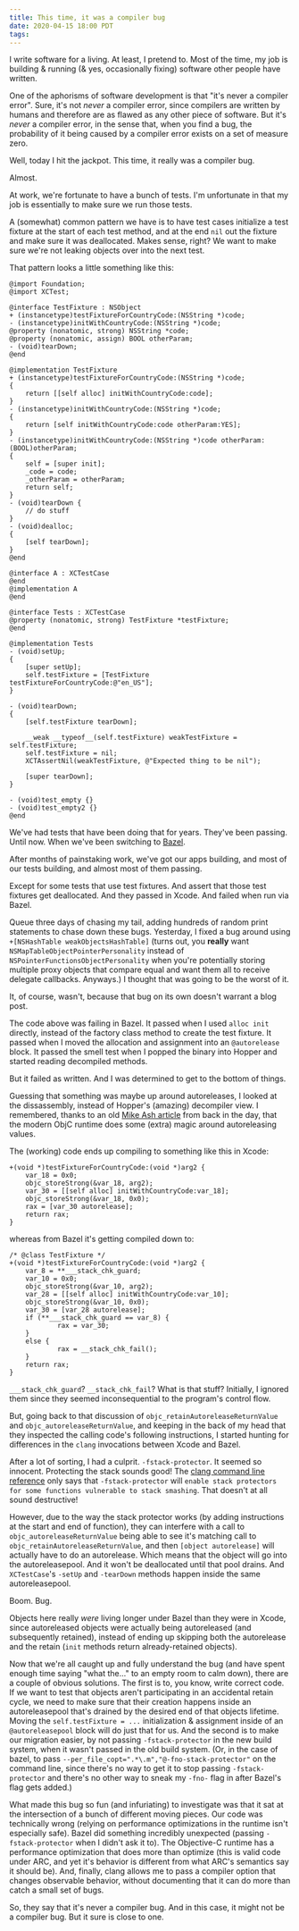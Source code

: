 ```yaml
---
title: This time, it was a compiler bug
date: 2020-04-15 18:00 PDT
tags:
---
```


I write software for a living. At least, I pretend to. Most of the time, my job is building & running (& yes, occasionally fixing) software other people have written.

One of the aphorisms of software development is that "it's never a compiler error". Sure, it's not _never_ a compiler error, since compilers are written by humans and therefore are as flawed as any other piece of software. But it's _never_ a compiler error, in the sense that, when you find a bug, the probability of it being caused by a compiler error exists on a set of measure zero.

Well, today I hit the jackpot. This time, it really was a compiler bug.

Almost.

<!-- more -->

At work, we're fortunate to have a bunch of tests.
I'm unfortunate in that my job is essentially to make sure we run those tests.

A (somewhat) common pattern we have is to have test cases initialize a test fixture at the start of each test method,
and at the end `nil` out the fixture and make sure it was deallocated. Makes sense, right? We want to make sure we're not leaking objects over into the next test.

That pattern looks a little something like this:

```objc
@import Foundation;
@import XCTest;

@interface TestFixture : NSObject
+ (instancetype)testFixtureForCountryCode:(NSString *)code;
- (instancetype)initWithCountryCode:(NSString *)code;
@property (nonatomic, strong) NSString *code;
@property (nonatomic, assign) BOOL otherParam;
- (void)tearDown;
@end

@implementation TestFixture
+ (instancetype)testFixtureForCountryCode:(NSString *)code;
{
    return [[self alloc] initWithCountryCode:code];
}
- (instancetype)initWithCountryCode:(NSString *)code;
{
    return [self initWithCountryCode:code otherParam:YES];
}
- (instancetype)initWithCountryCode:(NSString *)code otherParam:(BOOL)otherParam;
{
    self = [super init];
    _code = code;
    _otherParam = otherParam;
    return self;
}
- (void)tearDown {
    // do stuff
}
- (void)dealloc;
{
    [self tearDown];
}
@end

@interface A : XCTestCase
@end
@implementation A
@end

@interface Tests : XCTestCase
@property (nonatomic, strong) TestFixture *testFixture;
@end

@implementation Tests
- (void)setUp;
{
    [super setUp];
    self.testFixture = [TestFixture testFixtureForCountryCode:@"en_US"];
}

- (void)tearDown;
{
    [self.testFixture tearDown];

    __weak __typeof__(self.testFixture) weakTestFixture = self.testFixture;
    self.testFixture = nil;
    XCTAssertNil(weakTestFixture, @"Expected thing to be nil");

    [super tearDown];
}

- (void)test_empty {}
- (void)test_empty2 {}
@end
```

We've had tests that have been doing that for years. They've been passing. Until now.
When we've been switching to [Bazel](https://bazel.build/).

After months of painstaking work, we've got our apps building, and most of our tests building,
and almost most of them passing.

Except for some tests that use test fixtures. And assert that those test fixtures get deallocated.
And they passed in Xcode. And failed when run via Bazel.

Queue three days of chasing my tail, adding hundreds of random print statements to chase down these bugs.
Yesterday, I fixed a bug around using `+[NSHashTable weakObjectsHashTable]` (turns out, you __really__ want `NSMapTableObjectPointerPersonality` instead of `NSPointerFunctionsObjectPersonality` when you're potentially storing multiple proxy objects that compare equal and want them all to receive delegate callbacks. Anyways.)
I thought that was going to be the worst of it.

It, of course, wasn't, because that bug on its own doesn't warrant a blog post.

The code above was failing in Bazel. It passed when I used `alloc init` directly, instead of the factory class method to create the test fixture.
It passed when I moved the allocation and assignment into an `@autorelease` block.
It passed the smell test when I popped the binary into Hopper and started reading decompiled methods.

But it failed as written. And I was determined to get to the bottom of things.

Guessing that something was maybe up around autoreleases, I looked at the dissassembly, instead of Hopper's (amazing) decompiler view.
I remembered, thanks to an old [Mike Ash article](https://www.mikeash.com/pyblog/friday-qa-2014-05-09-when-an-autorelease-isnt.html) from back in the day,
that the modern ObjC runtime does some (extra) magic around autoreleasing values.

The (working) code ends up compiling to something like this in Xcode:

```objc
+(void *)testFixtureForCountryCode:(void *)arg2 {
    var_18 = 0x0;
    objc_storeStrong(&var_18, arg2);
    var_30 = [[self alloc] initWithCountryCode:var_18];
    objc_storeStrong(&var_18, 0x0);
    rax = [var_30 autorelease];
    return rax;
}
```

whereas from Bazel it's getting compiled down to:

```objc
/* @class TestFixture */
+(void *)testFixtureForCountryCode:(void *)arg2 {
    var_8 = **___stack_chk_guard;
    var_10 = 0x0;
    objc_storeStrong(&var_10, arg2);
    var_28 = [[self alloc] initWithCountryCode:var_10];
    objc_storeStrong(&var_10, 0x0);
    var_30 = [var_28 autorelease];
    if (**___stack_chk_guard == var_8) {
            rax = var_30;
    }
    else {
            rax = __stack_chk_fail();
    }
    return rax;
}
```

`___stack_chk_guard`? `__stack_chk_fail`? What is that stuff? Initially, I ignored them since they seemed inconsequential to the program's control flow.

But, going back to that discussion of `objc_retainAutoreleaseReturnValue` and `objc_autoreleaseReturnValue`, and keeping in the back of my head that they inspected the calling code's following instructions, I started hunting for differences in the `clang` invocations between Xcode and Bazel.

After a lot of sorting, I had a culprit. `-fstack-protector`. It seemed so innocent. Protecting the stack sounds good! The [clang command line reference](https://clang.llvm.org/docs/ClangCommandLineReference.html) only says that `-fstack-protector` will `enable stack protectors for some functions vulnerable to stack smashing`. That doesn't at all sound destructive!

However, due to the way the stack protector works (by adding instructions at the start and end of function), they can interfere with a call to `objc_autoreleaseReturnValue` being able to see it's matching call to `objc_retainAutoreleaseReturnValue`, and then `[object autorelease]` will actually have to do an autorelease. Which means that the object will go into the autoreleasepool. And it won't be deallocated until that pool drains. And `XCTestCase`'s `-setUp` and `-tearDown` methods happen inside the same autoreleasepool.

Boom. Bug.

Objects here really _were_ living longer under Bazel than they were in Xcode, since autoreleased objects were actually being autoreleased (and subsequently retained), instead of ending up skipping both the autorelease and the retain (`init` methods return already-retained objects).

Now that we're all caught up and fully understand the bug (and have spent enough time saying "what the..." to an empty room to calm down), there are a couple of obvious solutions. The first is to, you know, write correct code. If we want to test that objects aren't participating in an accidental retain cycle, we need to make sure that their creation happens inside an autoreleasepool that's drained by the desired end of that objects lifetime. Moving the `self.testFixture = ...` initialization & assignment inside of an `@autoreleasepool` block will do just that for us.
And the second is to make our migration easier, by not passing `-fstack-protector` in the new build system, when it wasn't passed in the old build system. (Or, in the case of bazel, to pass `--per_file_copt=".*\.m","@-fno-stack-protector"` on the command line, since there's no way to get it to stop passing `-fstack-protector` and there's no other way to sneak my `-fno-` flag in after Bazel's flag gets added.)

What made this bug so fun (and infuriating) to investigate was that it sat at the intersection of a bunch of different moving pieces.
Our code was technically wrong (relying on performance optimizations in the runtime isn't especially safe).
Bazel did something incredibly unexpected (passing `-fstack-protector` when I didn't ask it to).
The Objective-C runtime has a performance optimization that does more than optimize (this is valid code under ARC, and yet it's behavior is different from what ARC's semantics say it should be).
And, finally, clang allows me to pass a compiler option that changes observable behavior, without documenting that it can do more than catch a small set of bugs.

So, they say that it's never a compiler bug. And in this case, it might not be a compiler bug.
But it sure is close to one.
